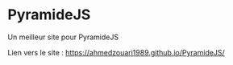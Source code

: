 # PyramideJS
Un meilleur site pour PyramideJS

Lien vers le site : https://ahmedzouari1989.github.io/PyramideJS/
